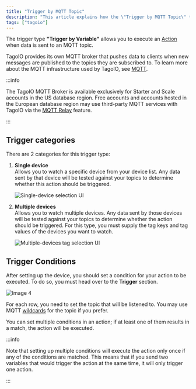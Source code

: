 ```yaml
---
title: "Trigger by MQTT Topic"
description: "This article explains how the \"Trigger by MQTT Topic\" trigger works in TagoIO, describes broker availability restrictions, and details the two trigger categories—Single device and Multiple devices—used to watch incoming MQTT data."
tags: ["tagoio"]
---
```


The trigger type **"Trigger by Variable"** allows you to execute an
[Action](/docs/tagoio/actions/) when data is sent to an MQTT topic.

TagoIO provides its own MQTT broker that pushes data to clients when new
messages are published to the topics they are subscribed to. To learn more about
the MQTT infrastructure used by TagoIO, see
[MQTT](/tagoio/integrations/networks/mqtt/mqtt.md).

:::info

The TagoIO MQTT Broker is available exclusively for Starter and Scale accounts
in the US database region. Free accounts and accounts hosted in the European
database region may use third-party MQTT services with TagoIO via the
[MQTT Relay](/tagoio/integrations/networks/mqtt/connecting-your-mqtt-broker-to-tagoio.md)
feature.

:::

## Trigger categories

There are 2 categories for this trigger type:

1. **Single device**\
   Allows you to watch a specific device from your device list. Any data sent by
   that device will be tested against your topics to determine whether this
   action should be triggered.

   ![Single-device selection UI](/docs_imagem/tagoio/trigger-by-mqtt-topic-2.png)

2. **Multiple devices**\
   Allows you to watch multiple devices. Any data sent by those devices will be
   tested against your topics to determine whether the action should be
   triggered. For this type, you must supply the tag keys and tag values of the
   devices you want to watch.

   ![Multiple-devices tag selection UI](/docs_imagem/tagoio/trigger-by-mqtt-topic-2.png)

## Trigger Conditions

After setting up the device, you should set a condition for your action to be
executed. To do so, you must head over to the **Trigger** section.

![Image 4](/docs_imagem/tagoio/1588075755429-J4Y.png)

For each row, you need to set the topic that will be listened to. You may use
MQTT [wildcards](/tagoio/integrations/networks/mqtt/mqtt.md) for the topic if
you prefer.

You can set multiple conditions in an action; if at least one of them results in
a match, the action will be executed.

:::info

Note that setting up multiple conditions will execute the action only once if
any of the conditions are matched. This means that if you send two variables
that would trigger the action at the same time, it will only trigger one action.

:::
